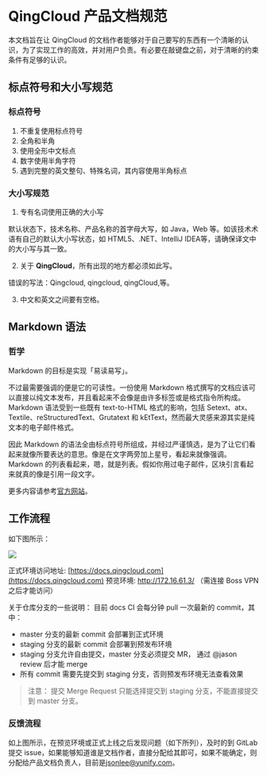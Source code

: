 

# QingCloud 产品文档规范

本文档旨在让 QingCloud 的文档作者能够对于自己要写的东西有一个清晰的认识，为了实现工作的高效，并对用户负责。有必要在敲键盘之前，对于清晰的约束条件有足够的认识。

## 标点符号和大小写规范

### 标点符号

1. 不重复使用标点符号
2. 全角和半角
3. 使用全形中文标点
4. 数字使用半角字符
5. 遇到完整的英文整句、特殊名词，其内容使用半角标点

### 大小写规范

1. 专有名词使用正确的大小写


默认状态下，技术名称、产品名称的首字母大写，如 Java，Web 等。如该技术术语有自己的默认大小写状态，如 HTML5、.NET、IntelliJ IDEA等，请确保译文中的大小写与其一致。

2.  关于 **QingCloud**，所有出现的地方都必须如此写。

错误的写法：Qingcloud, qingcloud, qingCloud,等。

3. 中文和英文之间要有空格。

## Markdown 语法

### 哲学

Markdown 的目标是实现「易读易写」。

不过最需要强调的便是它的可读性。一份使用 Markdown 格式撰写的文档应该可以直接以纯文本发布，并且看起来不会像是由许多标签或是格式指令所构成。Markdown
语法受到一些既有 text-to-HTML 格式的影响，包括 Setext、atx、Textile、reStructuredText、Grutatext 和 kEtText，然而最大灵感来源其实是纯文本的电子邮件格式。

因此 Markdown 的语法全由标点符号所组成，并经过严谨慎选，是为了让它们看起来就像所要表达的意思。像是在文字两旁加上星号，看起来就像强调。Markdown 的列表看起来，嗯，就是列表。假如你用过电子邮件，区块引言看起来就真的像是引用一段文字。

更多内容请参考[官方网站](https://daringfireball.net/projects/markdown/)。

## 工作流程

如下图所示：

![](https://git.internal.yunify.com/qingcloud-product-docs/qingcloud-product-docs/raw/staging/_data/_images/document_workflow.png)

正式环境访问地址: [https://docs.qingcloud.com](https://docs.qingcloud.com)
预览环境: http://172.16.61.3/ （需连接 Boss VPN 之后才能访问）

关于仓库分支的一些说明：
目前 docs CI 会每分钟 pull 一次最新的 commit，其中：

- master 分支的最新 commit 会部署到正式环境
- staging 分支的最新 commit 会部署到预发布环境
- staging 分支允许自由提交，master 分支必须提交 MR， 通过 @jason review 后才能 merge
- 所有 commit 需要先提交到 staging 分支，否则预发布环境无法查看效果

> 注意： 提交 Merge Request 只能选择提交到 staging 分支，不能直接提交到 master 分支。

### 反馈流程

如上图所示，在预览环境或正式上线之后发现问题（如下所列），及时的到 GitLab 提交 issue，如果能够知道谁是文档作者，直接分配给其即可，如果不能确定，则分配给产品文档负责人，目前是[jsonlee@yunify.com](jsonlee@yunify.com)。
